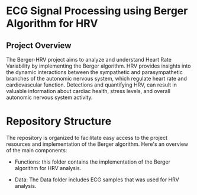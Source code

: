 # ECG Signal Processing using Berger Algorithm for HRV

## Project Overview
The Berger-HRV project aims to analyze and understand Heart Rate Variability by implementing the Berger algorithm. HRV provides insights into the dynamic interactions between the sympathetic and parasympathetic branches of the autonomic nervous system, which regulate heart rate and cardiovascular function. Detections and quantifying HRV, can result in valuable information about cardiac health, stress levels, and overall autonomic nervous system activity.

# Repository Structure
The repository is organized to facilitate easy access to the project resources and implementation of the Berger algorithm. Here's an overview of the main components:

* Functions: this folder contains the implementation of the Berger algorithm for HRV analysis.

* Data: The Data folder includes ECG samples that was used for HRV analysis. 
